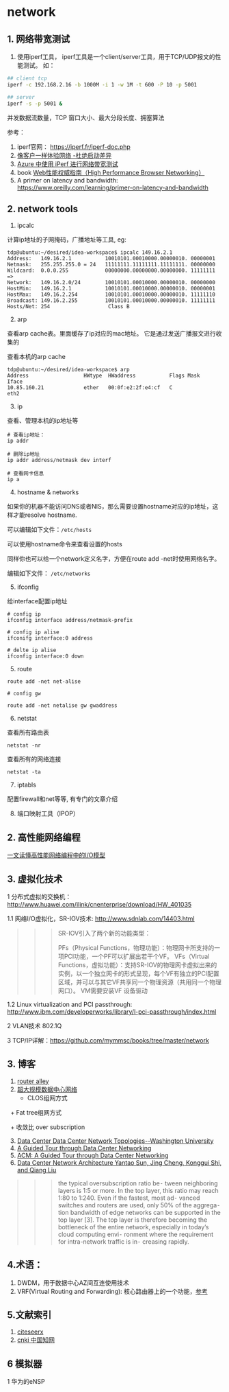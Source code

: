 # network

## 1. 网络带宽测试

1. 使用iperf工具， iperf工具是一个client/server工具，用于TCP/UDP报文的性能测试。
如：

```sh
## client tcp
iperf -c 192.168.2.16 -b 1000M -i 1 -w 1M -t 600 -P 10 -p 5001

## server
iperf -s -p 5001 &
```

并发数据流数量，TCP 窗口大小、最大分段长度、拥塞算法

参考：

1. iperf官网： https://iperf.fr/iperf-doc.php
2. [像客户一样体验网络 -杜绝启动差异](https://www.viavisolutions.com/en-us/literature/experience-network-your-customers-do-closing-turn-gap-white-paper-zh-hans.pdf)
3. [Azure 中使用 iPerf 进行网络带宽测试](https://docs.azure.cn/zh-cn/articles/azure-operations-guide/virtual-network/aog-virtual-network-iperf-bandwidth-test)
4. book [Web性能权威指南（High Performance Browser Networking）](http://www.powerxing.com/reading-high-performance-browser-networking-ch2/) 
5. A primer on latency and bandwidth: https://www.oreilly.com/learning/primer-on-latency-and-bandwidth

## 2. network tools

1. ipcalc

计算ip地址的子网掩码，广播地址等工具, eg:

```shell
tdp@ubuntu:~/desired/idea-workspace$ ipcalc 149.16.2.1
Address:   149.16.2.1           10010101.00010000.00000010. 00000001
Netmask:   255.255.255.0 = 24   11111111.11111111.11111111. 00000000
Wildcard:  0.0.0.255            00000000.00000000.00000000. 11111111
=>
Network:   149.16.2.0/24        10010101.00010000.00000010. 00000000
HostMin:   149.16.2.1           10010101.00010000.00000010. 00000001
HostMax:   149.16.2.254         10010101.00010000.00000010. 11111110
Broadcast: 149.16.2.255         10010101.00010000.00000010. 11111111
Hosts/Net: 254                   Class B
```

2. arp

查看arp cache表。里面缓存了ip对应的mac地址。 它是通过发送广播报文进行收集的

查看本机的arp cache

```shell
tdp@ubuntu:~/desired/idea-workspace$ arp
Address                  HWtype  HWaddress           Flags Mask            Iface
10.85.160.21             ether   00:0f:e2:2f:e4:cf   C                     eth2
```

3. ip

查看、管理本机的ip地址等

```shell
# 查看ip地址：
ip addr

# 删除ip地址
ip addr address/netmask dev interf

# 查看网卡信息
ip a
```

4. hostname & networks

如果你的机器不能访问DNS或者NIS，那么需要设置hostname对应的ip地址，这样才能resolve hostname.

可以编辑如下文件：`/etc/hosts`

可以使用hostname命令来查看设置的hosts

同样你也可以给一个network定义名字，方便在route add -net时使用网络名字。

编辑如下文件： `/etc/networks`


5. ifconfig

给interface配置ip地址

```shell
# config ip
ifconfig interface address/netmask-prefix

# config ip alise
ifconifg interface:0 address

# delte ip alise
ifconfig interface:0 down
```

5. route

```shell
route add -net net-alise

# config gw

route add -net netalise gw gwaddress
```

6. netstat

查看所有路由表
```shell
netstat -nr
```

查看所有的网络连接
```shell
netstat -ta
```

7. iptabls

配置firewall和net等等, 有专门的文章介绍

8. 端口映射工具（IPOP）

## 2. 高性能网络编程

[一文读懂高性能网络编程中的I/O模型](http://www.52im.net/thread-1935-1-1.html)

## 3. 虚拟化技术

1 分布式虚拟的交换机：http://www.huawei.com/ilink/cnenterprise/download/HW_401035

1.1 网络I/O虚拟化，SR-IOV技术: http://www.sdnlab.com/14403.html 
>>>SR-IOV引入了两个新的功能类型：
>>>
>>>PFs（Physical Functions，物理功能）：物理网卡所支持的一项PCI功能，一个PF可以扩展出若干个VF。
>>>VFs（Virtual Functions，虚拟功能）：支持SR-IOV的物理网卡虚拟出来的实例，以一个独立网卡的形式呈现，每个VF有独立的PCI配置区域，并可以与其它VF共享同一个物理资源（共用同一个物理网口）。 VM需要安装VF 设备驱动

1.2 Linux virtualization and PCI passthrough: http://www.ibm.com/developerworks/library/l-pci-passthrough/index.html 

2 VLAN技术 802.1Q

3 TCP/IP详解：https://github.com/mymmsc/books/tree/master/network

## 3. 博客

1. [router alley](http://www.routeralley.com/guides.html)
2. [超大规模数据中心网络](http://www.sdnlab.com/16392.html)
   + CLOS组网方式
   
   + Fat tree组网方式
   
   + 收敛比 over subscription
   
3. [Data Center Data Center Network Topologies--Washington University](https://www.cse.wustl.edu/~jain/cse570-13/ftp/m_03dct.pdf)
4. [A Guided Tour through Data Center Networking](https://www.cs.cornell.edu/courses/cs5413/2014fa/lectures/07-datacenter-tour.pdf)
5. [ACM: A Guided Tour through Data Center Networking](http://static.googleusercontent.com/media/research.google.com/en/us/pubs/archive/40404.pdf)
6. [Data Center Network Architecture Yantao Sun, Jing Cheng, Konggui Shi, and Qiang Liu](www.cnki.net)
>>>the typical oversubscription ratio be⁃
tween neighboring layers is 1:5 or more. In the top layer, this
ratio may reach 1:80 to 1:240. Even if the fastest, most ad⁃
vanced switches and routers are used, only 50% of the aggrega⁃
tion bandwidth of edge networks can be supported in the top
layer [3]. The top layer is therefore becoming the bottleneck of
the entire network, especially in today’s cloud computing envi⁃
ronment where the requirement for intra-network traffic is in⁃
creasing rapidly.

## 4.术语：

1. DWDM，用于数据中心AZ间互连使用技术
3. VRF(Virtual Routing and Forwarding): 核心路由器上的一个功能，[参考](https://www.plixer.com/blog/netflow/what-is-vrf-virtual-routing-and-forwarding/)

## 5.文献索引
1. [citeseerx](http://citeseerx.ist.psu.edu/index)
2. [cnki 中国知网](www.cnki.net)

## 6 模拟器

1 华为的eNSP
